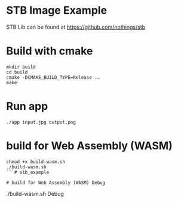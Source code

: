 # STB Image Example
STB Lib can be found at https://github.com/nothings/stb

# Build with cmake
```
mkdir build
cd build
cmake -DCMAKE_BUILD_TYPE=Release ..
make
```
# Run app
```
./app input.jpg output.png
```
# build for Web Assembly (WASM)
```
chmod +x build-wasm.sh
./build-wasm.sh
```# stb_example

# build for Web Assembly (WASM) Debug
```
./build-wasm.sh Debug
```